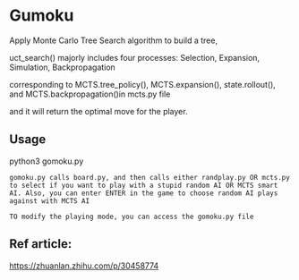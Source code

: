 # Gumoku


Apply Monte Carlo Tree Search algorithm to build a tree,

uct_search() majorly includes four processes: Selection,  Expansion,    Simulation,   Backpropagation

corresponding to MCTS.tree_policy(), MCTS.expansion(), state.rollout(), and MCTS.backpropagation()in mcts.py file

and it will return the optimal move for the player. 

## Usage
  python3 gomoku.py


```
gomoku.py calls board.py, and then calls either randplay.py OR mcts.py to select if you want to play with a stupid random AI OR MCTS smart AI. Also, you can enter ENTER in the game to choose random AI plays against with MCTS AI

TO modify the playing mode, you can access the gomoku.py file

```

## Ref article:
https://zhuanlan.zhihu.com/p/30458774

